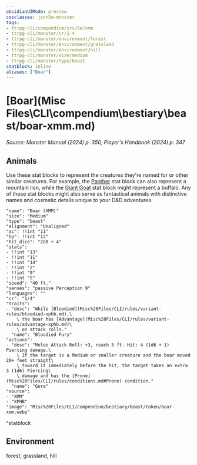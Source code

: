 ```yaml
---
obsidianUIMode: preview
cssclasses: json5e-monster
tags:
- ttrpg-cli/compendium/src/5e/xmm
- ttrpg-cli/monster/cr/1-4
- ttrpg-cli/monster/environment/forest
- ttrpg-cli/monster/environment/grassland
- ttrpg-cli/monster/environment/hill
- ttrpg-cli/monster/size/medium
- ttrpg-cli/monster/type/beast
statblock: inline
aliases: ["Boar"]
---
```

# [Boar](Misc Files\CLI\compendium\bestiary\beast/boar-xmm.md)
*Source: Monster Manual (2024) p. 350, Player's Handbook (2024) p. 347*  

## Animals

Use these stat blocks to represent the creatures they're named for or other similar creatures. For example, the [Panther](Misc%20Files/CLI/compendium/bestiary/beast/panther-xmm.md) stat block can also represent a mountain lion, while the [Giant Goat](Misc%20Files/CLI/compendium/bestiary/beast/giant-goat-xmm.md) stat block might represent a buffalo. Any of these stat blocks might also serve as fantastical animals with distinctive names and cosmetic details unique to your D&D adventures.

```statblock
"name": "Boar (XMM)"
"size": "Medium"
"type": "beast"
"alignment": "Unaligned"
"ac": !!int "11"
"hp": !!int "13"
"hit_dice": "2d8 + 4"
"stats":
- !!int "13"
- !!int "11"
- !!int "14"
- !!int "2"
- !!int "9"
- !!int "5"
"speed": "40 ft."
"senses": "passive Perception 9"
"languages": ""
"cr": "1/4"
"traits":
- "desc": "While [Bloodied](Misc%20Files/CLI/rules/variant-rules/bloodied-xphb.md),\
    \ the boar has [Advantage](Misc%20Files/CLI/rules/variant-rules/advantage-xphb.md)\
    \ on attack rolls."
  "name": "Bloodied Fury"
"actions":
- "desc": "Melee Attack Roll: +3, reach 5 ft. Hit: 4 (1d6 + 1) Piercing damage.\
    \ If the target is a Medium or smaller creature and the boar moved 20+ feet straight\
    \ toward it immediately before the hit, the target takes an extra 3 (1d6) Piercing\
    \ damage and has the [Prone](Misc%20Files/CLI/rules/conditions.md#Prone) condition."
  "name": "Gore"
"source":
- "XMM"
- "XPHB"
"image": "Misc%20Files/CLI/compendium/bestiary/beast/token/boar-xmm.webp"
```
^statblock

## Environment

forest, grassland, hill